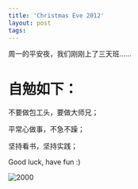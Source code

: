 ```yaml
---
title: 'Christmas Eve 2012'
layout: post
tags:
---
```


周一的平安夜，我们刚刚上了三天班…… 

# 自勉如下：
不要做包工头，要做大师兄；  

平常心做事，不急不躁；  

坚持看书，坚持实践；  

Good luck, have fun :)

![2000](http://t2.qpic.cn/mblogpic/75a89acccddd6a36203a/2000)